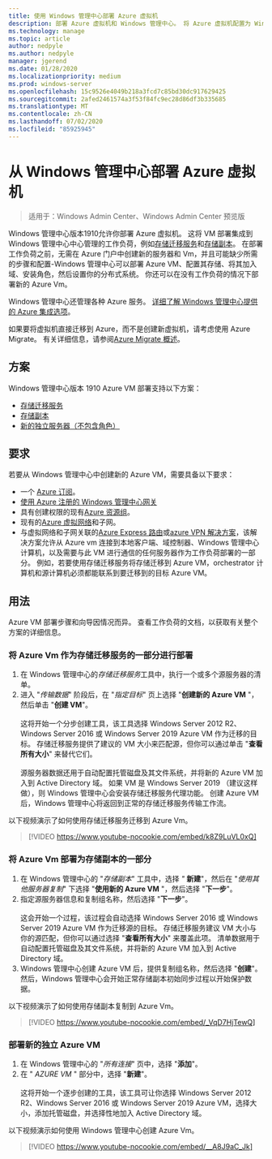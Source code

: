 ```yaml
---
title: 使用 Windows 管理中心部署 Azure 虚拟机
description: 部署 Azure 虚拟机和 Windows 管理中心。 将 Azure 虚拟机配置为 Windows 管理中心托管方案的一部分。
ms.technology: manage
ms.topic: article
author: nedpyle
ms.author: nedpyle
manager: jgerend
ms.date: 01/28/2020
ms.localizationpriority: medium
ms.prod: windows-server
ms.openlocfilehash: 15c9526e4049b218a3fcd7c85bd30dc917629425
ms.sourcegitcommit: 2afed2461574a3f53f84fc9ec28d86df3b335685
ms.translationtype: MT
ms.contentlocale: zh-CN
ms.lasthandoff: 07/02/2020
ms.locfileid: "85925945"
---
```

# <a name="deploy-azure-virtual-machines-from-within-windows-admin-center"></a>从 Windows 管理中心部署 Azure 虚拟机

>适用于：Windows Admin Center、Windows Admin Center 预览版

Windows 管理中心版本1910允许你部署 Azure 虚拟机。 这将 VM 部署集成到 Windows 管理中心中心管理的工作负荷，例如[存储迁移服务](../../../storage/storage-migration-service/overview.md)和[存储副本](../../../storage/storage-replica/storage-replica-overview.md)。 在部署工作负荷之前，无需在 Azure 门户中创建新的服务器和 Vm，并且可能缺少所需的步骤和配置-Windows 管理中心可以部署 Azure VM、配置其存储、将其加入域、安装角色，然后设置你的分布式系统。 你还可以在没有工作负荷的情况下部署新的 Azure Vm。

Windows 管理中心还管理各种 Azure 服务。 [详细了解 Windows 管理中心提供的 Azure 集成选项](../plan/azure-integration-options.md)。

如果要将虚拟机直接迁移到 Azure，而不是创建新虚拟机，请考虑使用 Azure Migrate。 有关详细信息，请参阅[Azure Migrate 概述](https://go.microsoft.com/fwlink/?linkid=2056064)。

## <a name="scenarios"></a>方案

Windows 管理中心版本 1910 Azure VM 部署支持以下方案：

- [存储迁移服务](../../../storage/storage-migration-service/overview.md)
- [存储副本](../../../storage/storage-replica/storage-replica-overview.md)
- [新的独立服务器（不包含角色）](index.md#extend-on-premises-capacity-with-azure)

## <a name="requirements"></a>要求

若要从 Windows 管理中心中创建新的 Azure VM，需要具备以下要求：

- 一个 [Azure 订阅](https://azure.microsoft.com)。
- [使用 Azure 注册的 Windows 管理中心网关](azure-integration.md)
- 具有创建权限的现有[Azure 资源组](https://docs.microsoft.com/azure/azure-resource-manager/management/overview)。
- 现有的[Azure 虚拟网络](https://docs.microsoft.com/azure/virtual-network/virtual-networks-overview)和子网。
- 与虚拟网络和子网关联的[Azure Express 路由](https://azure.microsoft.com/services/expressroute/)或[azure VPN 解决方案](https://azure.microsoft.com/services/vpn-gateway/)，该解决方案允许从 Azure vm 连接到本地客户端、域控制器、Windows 管理中心计算机，以及需要与此 VM 进行通信的任何服务器作为工作负荷部署的一部分。 例如，若要使用存储迁移服务将存储迁移到 Azure VM，orchestrator 计算机和源计算机必须都能联系到要迁移到的目标 Azure VM。

## <a name="usage"></a>用法

Azure VM 部署步骤和向导因情况而异。 查看工作负荷的文档，以获取有关整个方案的详细信息。

### <a name="deploying-azure-vms-as-part-of-storage-migration-service"></a>将 Azure Vm 作为存储迁移服务的一部分进行部署

1. 在 Windows 管理中心的*存储迁移服务*工具中，执行一个或多个源服务器的清单。
2. 进入 "*传输数据*" 阶段后，在 "*指定目标*" 页上选择 "**创建新的 Azure VM** "，然后单击 "**创建 VM**"。<br><br>
这将开始一个分步创建工具，该工具选择 Windows Server 2012 R2、Windows Server 2016 或 Windows Server 2019 Azure VM 作为迁移的目标。 存储迁移服务提供了建议的 VM 大小来匹配源，但你可以通过单击 "**查看所有大小**" 来替代它们。
<br><br>源服务器数据还用于自动配置托管磁盘及其文件系统，并将新的 Azure VM 加入到 Active Directory 域。 如果 VM 是 Windows Server 2019 （建议这样做），则 Windows 管理中心会安装存储迁移服务代理功能。 创建 Azure VM 后，Windows 管理中心将返回到正常的存储迁移服务传输工作流。  

以下视频演示了如何使用存储迁移服务迁移到 Azure Vm。

> [!VIDEO https://www.youtube-nocookie.com/embed/k8Z9LuVL0xQ] 

### <a name="deploying-azure-vms-as-part-of-storage-replica"></a>将 Azure Vm 部署为存储副本的一部分

1. 在 Windows 管理中心的 "*存储副本*" 工具中，选择 *"* **新建**"，然后在 "*使用其他服务器复制*" 下选择 "**使用新的 Azure VM** "，然后选择 "**下一步**"。
2. 指定源服务器信息和复制组名称，然后选择 "**下一步**"。<br><br>
这会开始一个过程，该过程会自动选择 Windows Server 2016 或 Windows Server 2019 Azure VM 作为迁移源的目标。 存储迁移服务建议 VM 大小与你的源匹配，但你可以通过选择 "**查看所有大小**" 来覆盖此项。 清单数据用于自动配置托管磁盘及其文件系统，并将新的 Azure VM 加入到 Active Directory 域。 
3. Windows 管理中心创建 Azure VM 后，提供复制组名称，然后选择 "**创建**"。 然后，Windows 管理中心会开始正常存储副本初始同步过程以开始保护数据。

以下视频演示了如何使用存储副本复制到 Azure Vm。

> [!VIDEO https://www.youtube-nocookie.com/embed/_VqD7HjTewQ] 

### <a name="deploying-a-new-standalone-azure-vm"></a>部署新的独立 Azure VM

1. 在 Windows 管理中心的 "*所有连接*" 页中，选择 "**添加**"。
2. 在 " *AZURE VM* " 部分中，选择 "**新建**"。<br><br> 这将开始一个逐步创建的工具，该工具可让你选择 Windows Server 2012 R2、Windows Server 2016 或 Windows Server 2019 Azure VM，选择大小，添加托管磁盘，并选择性地加入 Active Directory 域。

以下视频演示如何使用 Windows 管理中心创建 Azure Vm。

> [!VIDEO https://www.youtube-nocookie.com/embed/__A8J9aC_Jk] 
